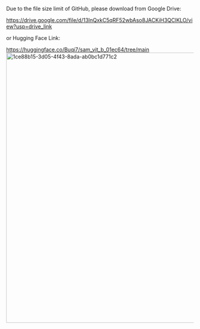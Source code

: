 Due to the file size limit of GitHub, please download from Google Drive:

https://drive.google.com/file/d/13lnQxkC5qRF52wbAso8JACKiH3QClKLO/view?usp=drive_link




or Hugging Face Link:

https://huggingface.co/Buqi7/sam_vit_b_01ec64/tree/main
<img width="2653" height="725" alt="1ce88b15-3d05-4f43-8ada-ab0bc1d771c2" src="https://github.com/user-attachments/assets/b4de9de1-d10f-4b96-9c23-9fd1599bc1b2" />

